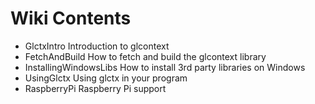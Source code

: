 # Wiki Contents #

  * GlctxIntro Introduction to glcontext
  * FetchAndBuild How to fetch and build the glcontext library
  * InstallingWindowsLibs How to install 3rd party libraries on Windows
  * UsingGlctx Using glctx in your program
  * RaspberryPi Raspberry Pi support
